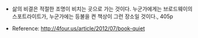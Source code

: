 
- 삶의 비결은 적절한 조명이 비치는 곳으로 가는 것이다. 누군가에게는 브로드웨이의 스포트라이트가, 누군가에는 등불을 켠 책상이 그런 장소일 것이다., 405p

- Reference: http://4four.us/article/2012/07/book-quiet

